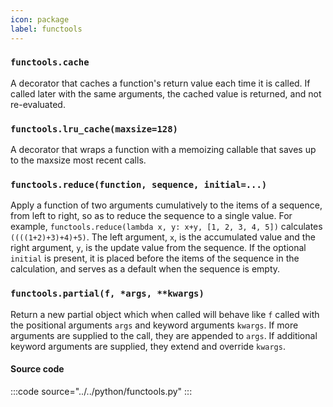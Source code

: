 ```yaml
---
icon: package
label: functools
---
```


### `functools.cache`

A decorator that caches a function's return value each time it is called. If called later with the same arguments, the cached value is returned, and not re-evaluated.

### `functools.lru_cache(maxsize=128)`

A decorator that wraps a function with a memoizing callable that saves up to the maxsize most recent calls.

### `functools.reduce(function, sequence, initial=...)`

Apply a function of two arguments cumulatively to the items of a sequence, from left to right, so as to reduce the sequence to a single value. For example, `functools.reduce(lambda x, y: x+y, [1, 2, 3, 4, 5])` calculates `((((1+2)+3)+4)+5)`. The left argument, `x`, is the accumulated value and the right argument, `y`, is the update value from the sequence. If the optional `initial` is present, it is placed before the items of the sequence in the calculation, and serves as a default when the sequence is empty.

### `functools.partial(f, *args, **kwargs)`

Return a new partial object which when called will behave like `f` called with the positional arguments `args` and keyword arguments `kwargs`. If more arguments are supplied to the call, they are appended to `args`. If additional keyword arguments are supplied, they extend and override `kwargs`.


#### Source code

:::code source="../../python/functools.py" :::